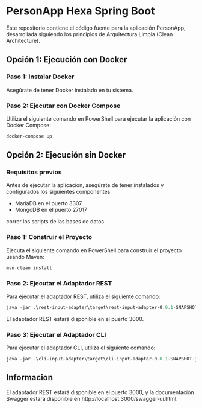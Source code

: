 # PersonApp Hexa Spring Boot

Este repositorio contiene el código fuente para la aplicación PersonApp, desarrollada siguiendo los principios de Arquitectura Limpia (Clean Architecture).

## Opción 1: Ejecución con Docker

### Paso 1: Instalar Docker
Asegúrate de tener Docker instalado en tu sistema.

### Paso 2: Ejecutar con Docker Compose
Utiliza el siguiente comando en PowerShell para ejecutar la aplicación con Docker Compose:

```powershell
docker-compose up
```

## Opción 2: Ejecución sin Docker

### Requisitos previos
Antes de ejecutar la aplicación, asegúrate de tener instalados y configurados los siguientes componentes:

- MariaDB en el puerto 3307
- MongoDB en el puerto 27017

correr los scripts de las bases de datos


### Paso 1: Construir el Proyecto
Ejecuta el siguiente comando en PowerShell para construir el proyecto usando Maven:

```powershell
mvn clean install
```

### Paso 2: Ejecutar el Adaptador REST
Para ejecutar el adaptador REST, utiliza el siguiente comando:

```powershell
java -jar .\rest-input-adapter\target\rest-input-adapter-0.0.1-SNAPSHOT.jar
```

El adaptador REST estará disponible en el puerto 3000.

### Paso 3: Ejecutar el Adaptador CLI
Para ejecutar el adaptador CLI, utiliza el siguiente comando:

```powershell
java -jar .\cli-input-adapter\target\cli-input-adapter-0.0.1-SNAPSHOT.jar
```


## Informacion

El adaptador REST estará disponible en el puerto 3000, y la documentación Swagger estará disponible en http://localhost:3000/swagger-ui.html.
